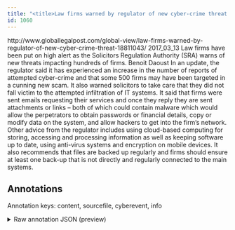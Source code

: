 ```yaml
---
title: "<title>Law firms warned by regulator of new cyber-crime threat - The Global Legal Post</title>"
id: 1060
---
```


<title>Law firms warned by regulator of new cyber-crime threat - The Global Legal Post</title>
<source> http://www.globallegalpost.com/global-view/law-firms-warned-by-regulator-of-new-cyber-crime-threat-18811043/ </source>
<date> 2017_03_13 </date>
<text>
Law firms have been put on high alert as the Solicitors Regulation Authority (SRA) warns of new threats impacting hundreds of firms.
Benoit Daoust
	In an update, the regulator said it has experienced an increase in the number of reports of attempted cyber-crime and that some 500 firms may have been targeted in a cunning new scam.
It also warned solicitors to take care that they did not fall victim to the attempted infiltration of IT systems.
It said that firms were sent emails requesting their services and once they reply they are sent attachments or links – both of which could contain malware which would allow the perpetrators to obtain passwords or financial details, copy or modify data on the system, and allow hackers to get into the firm’s network.
Other advice from the regulator includes using cloud-based computing for storing, accessing and processing information as well as keeping software up to date, using anti-virus systems and encryption on mobile devices.
It also recommends that files are backed up regularly and firms should ensure at least one back-up that is not directly and regularly connected to the main systems.
</text>



## Annotations

Annotation keys: content, sourcefile, cyberevent, info

<details>
<summary>Raw annotation JSON (preview)</summary>

```json
{
  "content": "Law firms have been put on high alert as the Solicitors Regulation Authority (SRA) warns of new threats impacting hundreds of firms. Benoit Daoust \tIn an update, the regulator said it has experienced an increase in the number of reports of attempted cyber-crime and that some 500 firms may have been targeted in a cunning new scam. It also warned solicitors to take care that they did not fall victim to the attempted infiltration of IT systems. It said that firms were sent emails requesting their services and once they reply they are sent attachments or links \u2013 both of which could contain malware which would allow the perpetrators to obtain passwords or financial details, copy or modify data on the system, and allow hackers to get into the firm\u2019s network. Other advice from the regulator includes using cloud-based computing for storing, accessing and processing information as well as keeping software up to date, using anti-virus systems and encryption on mobile devices. It also recommends that files are backed up regularly and firms should ensure at least one back-up that is not directly and regularly connected to the main systems.",
  "sourcefile": "1060.txt",
  "cyberevent": {
    "hopper": [
      {
        "index": 0,
        "relation": "Same",
        "events": [
          {
            "index": "E1",
            "type": "Attack",
            "realis": "Generic",
            "nugget": {
              "startOffset": 465,
              "index": "T1",
              "endOffset": 474,
              "text": "were sent"
            },
            "argument": [
              {
                "index": "T7",
                "text": "firms",
                "endOffset": 464,
                "role": {
                  "type": "Victim"
                },
                "startOffset": 459,
                "type": "Organization"
              },
              {
                "index": "T2",
                "text": "emails",
                "endOffset": 481,
                "role": {
                  "type": "Tool"
                },
                "startOffset": 475,
                "type": "File"
              },
              {
                "index": "T6",
                "text": "requesting their services",
                "endOffset": 507,
                "role": {
                  "CAPEC-Meta": "Shared Data Manipulation",
                  "type": "Attack-Pattern",
                  "confidence": 0.8588879704475403
                },
                "startOffset": 482,
                "type": "Capabilities"
              }
            ],
            "subtype": "Phishing"
          },
          {
            "index": "E2",
            "type": "Attack",
            "realis": "Generic",
            "nugget": {
              "startOffset": 533,
              "index": "T3",
              "endOffset": 541,
              "text": "are sent"
            },
            "argument": [
              {
                "index": "T4",
                "text": "attachments",
                "endOffset": 553,
                "role": {
                  "type": "Tool"
                },
                "startOffset": 542,
                "type": "File"
              },
              {
                "index": "T5",
                "text": "links",
                "endOffset": 562,
                "role": {
                  "type": "Tool"
                },
                "startOffset": 557,
                "type": "Website"
              },
              {
                "index": "T8",
                "text": "they",
                "endOffset": 532,
                "role": {
                  "type": "Victim"
                },
                "startOffset": 528,
                "type": "Organization"
              },
              {
                "index": "T9",
                "text": "obtain passwords or financial details",
                "endOffset": 676,
                "role": {
                  "type": "P
```
</details>
